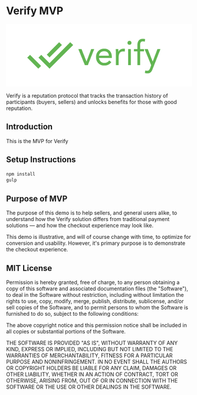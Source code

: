 # Verify MVP
![Verify](app/assets/img/verify-logo-rect.png "Verify")

Verify is a reputation protocol that tracks the transaction history of participants (buyers, sellers) and unlocks benefits for those with good reputation.

## Introduction
This is the MVP for Verify

## Setup Instructions
```bash
npm install
gulp
```
## Purpose of MVP
The purpose of this demo is to help sellers, and general users alike, to understand how the Verify solution differs from traditional payment solutions &mdash; and how the checkout experience may look like.

This demo is illustrative, and will of course change with time, to optimize for conversion and usability. However, it's primary purpose is to demonstrate the checkout experience.

## MIT License

Permission is hereby granted, free of charge, to any person obtaining a copy of this software and associated documentation files (the "Software"), to deal in the Software without restriction, including without limitation the rights to use, copy, modify, merge, publish, distribute, sublicense, and/or sell copies of the Software, and to permit persons to whom the Software is furnished to do so, subject to the following conditions:

The above copyright notice and this permission notice shall be included in all copies or substantial portions of the Software.

THE SOFTWARE IS PROVIDED "AS IS", WITHOUT WARRANTY OF ANY KIND, EXPRESS OR IMPLIED, INCLUDING BUT NOT LIMITED TO THE WARRANTIES OF MERCHANTABILITY, FITNESS FOR A PARTICULAR PURPOSE AND NONINFRINGEMENT. IN NO EVENT SHALL THE AUTHORS OR COPYRIGHT HOLDERS BE LIABLE FOR ANY CLAIM, DAMAGES OR OTHER LIABILITY, WHETHER IN AN ACTION OF CONTRACT, TORT OR OTHERWISE, ARISING FROM, OUT OF OR IN CONNECTION WITH THE SOFTWARE OR THE USE OR OTHER DEALINGS IN THE SOFTWARE.
